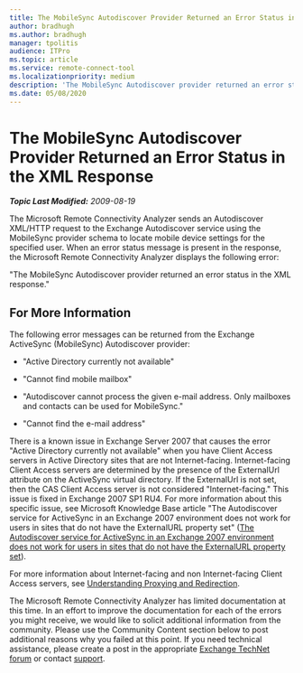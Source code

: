 ```yaml
---
title: The MobileSync Autodiscover Provider Returned an Error Status in the XML Response
author: bradhugh
ms.author: bradhugh
manager: tpolitis
audience: ITPro 
ms.topic: article 
ms.service: remote-connect-tool
ms.localizationpriority: medium
description: 'The MobileSync Autodiscover provider returned an error status in the XML response'
ms.date: 05/08/2020
---
```


# The MobileSync Autodiscover Provider Returned an Error Status in the XML Response



_**Topic Last Modified:** 2009-08-19_

The Microsoft Remote Connectivity Analyzer sends an Autodiscover XML/HTTP request to the Exchange Autodiscover service using the MobileSync provider schema to locate mobile device settings for the specified user. When an error status message is present in the response, the Microsoft Remote Connectivity Analyzer displays the following error:

"The MobileSync Autodiscover provider returned an error status in the XML response."

<div>

## For More Information

The following error messages can be returned from the Exchange ActiveSync (MobileSync) Autodiscover provider:

  - "Active Directory currently not available"

  - "Cannot find mobile mailbox"

  - "Autodiscover cannot process the given e-mail address. Only mailboxes and contacts can be used for MobileSync."

  - "Cannot find the e-mail address"

There is a known issue in Exchange Server 2007 that causes the error "Active Directory currently not available" when you have Client Access servers in Active Directory sites that are not Internet-facing. Internet-facing Client Access servers are determined by the presence of the ExternalUrl attribute on the ActiveSync virtual directory. If the ExternalUrl is not set, then the CAS Client Access server is not considered "Internet-facing." This issue is fixed in Exchange 2007 SP1 RU4. For more information about this specific issue, see Microsoft Knowledge Base article "The Autodiscover service for ActiveSync in an Exchange 2007 environment does not work for users in sites that do not have the ExternalURL property set" ([The Autodiscover service for ActiveSync in an Exchange 2007 environment does not work for users in sites that do not have the ExternalURL property set](https://go.microsoft.com/fwlink/?linkid=3052%26kbid=952152)).

For more information about Internet-facing and non Internet-facing Client Access servers, see [Understanding Proxying and Redirection](https://go.microsoft.com/fwlink/?linkid=105411).

The Microsoft Remote Connectivity Analyzer has limited documentation at this time. In an effort to improve the documentation for each of the errors you might receive, we would like to solicit additional information from the community. Please use the Community Content section below to post additional reasons why you failed at this point. If you need technical assistance, please create a post in the appropriate [Exchange TechNet forum](https://go.microsoft.com/fwlink/?linkid=73420) or contact [support](https://go.microsoft.com/fwlink/?linkid=8158).

</div>

</div>

<span> </span>

</div>

</div>

</div>

